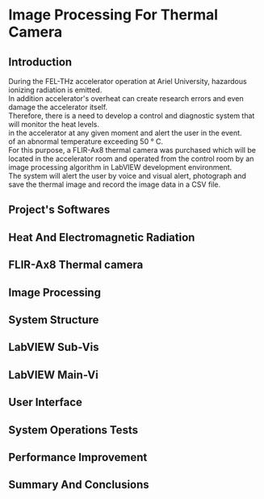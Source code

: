 # Image Processing For Thermal Camera

## Introduction

During the FEL-THz accelerator operation at Ariel University, hazardous ionizing radiation is emitted.<br />
In addition accelerator's overheat can create research errors and even damage the accelerator itself.<br />
Therefore, there is a need to develop a control and diagnostic system that will monitor the heat levels.<br />
in the accelerator at any given moment and alert the user in the event.<br />
of an abnormal temperature exceeding 50 ° C.<br />
For this purpose, a FLIR-Ax8 thermal camera was purchased which will be located in the accelerator room and operated from the control room by an image processing algorithm in LabVIEW development environment.<br />
The system will alert the user by voice and visual alert, photograph and save the thermal image and record the image data in a CSV file.

## Project's Softwares

## Heat And Electromagnetic Radiation

## FLIR-Ax8 Thermal camera

## Image Processing

## System Structure

## LabVIEW Sub-Vis

## LabVIEW Main-Vi

## User Interface

## System Operations Tests

## Performance Improvement

## Summary And Conclusions







